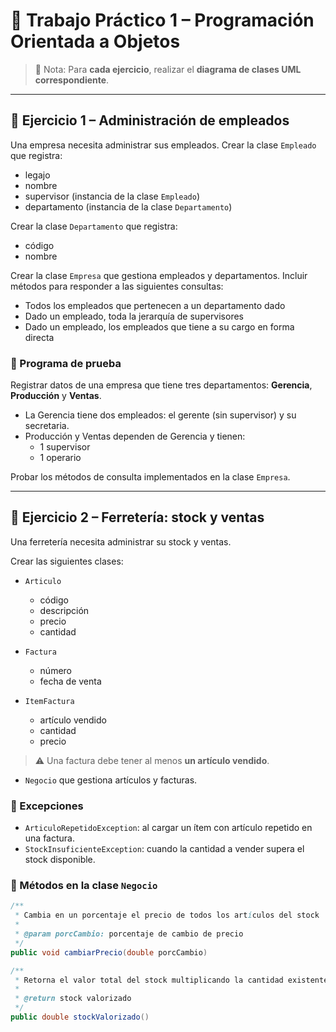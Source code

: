 # 🧪 Trabajo Práctico 1 – Programación Orientada a Objetos

> 📌 Nota: Para **cada ejercicio**, realizar el **diagrama de clases UML correspondiente**.

---

## 🧩 Ejercicio 1 – Administración de empleados

Una empresa necesita administrar sus empleados. Crear la clase `Empleado` que registra:

- legajo
- nombre
- supervisor (instancia de la clase `Empleado`)
- departamento (instancia de la clase `Departamento`)

Crear la clase `Departamento` que registra:

- código
- nombre

Crear la clase `Empresa` que gestiona empleados y departamentos. Incluir métodos para responder a las siguientes consultas:

- Todos los empleados que pertenecen a un departamento dado
- Dado un empleado, toda la jerarquía de supervisores
- Dado un empleado, los empleados que tiene a su cargo en forma directa

### 🧪 Programa de prueba
Registrar datos de una empresa que tiene tres departamentos: **Gerencia**, **Producción** y **Ventas**.

- La Gerencia tiene dos empleados: el gerente (sin supervisor) y su secretaria.
- Producción y Ventas dependen de Gerencia y tienen:
  - 1 supervisor
  - 1 operario

Probar los métodos de consulta implementados en la clase `Empresa`.

---

## 🧩 Ejercicio 2 – Ferretería: stock y ventas

Una ferretería necesita administrar su stock y ventas.

Crear las siguientes clases:

- `Articulo`  
  - código  
  - descripción  
  - precio  
  - cantidad  

- `Factura`  
  - número  
  - fecha de venta  

- `ItemFactura`  
  - artículo vendido  
  - cantidad  
  - precio  

> ⚠️ Una factura debe tener al menos **un artículo vendido**.

- `Negocio` que gestiona artículos y facturas.

### 🚨 Excepciones

- `ArticuloRepetidoException`: al cargar un ítem con artículo repetido en una factura.
- `StockInsuficienteException`: cuando la cantidad a vender supera el stock disponible.

### 🧪 Métodos en la clase `Negocio`

```java
/**
 * Cambia en un porcentaje el precio de todos los artículos del stock
 *  
 * @param porcCambio: porcentaje de cambio de precio 
 */
public void cambiarPrecio(double porcCambio)

/**
 * Retorna el valor total del stock multiplicando la cantidad existente por el precio
 * 
 * @return stock valorizado
 */
public double stockValorizado()
